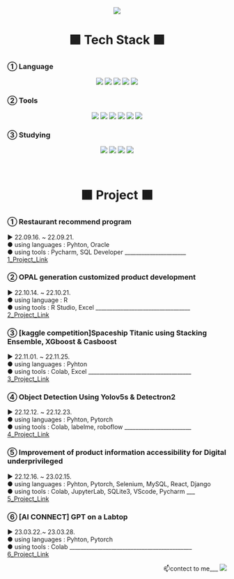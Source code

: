 
<!--
**xhdixhfl/xhdixhfl** is a ✨ _special_🌈🌈 ✨ repository because its `README.md` (this file) appears on your GitHub profile.


Here are some ideas to get you started:

- 🔭 I’m currently working on ...
- 🌱 I’m currently learning ...
- 👯 I’m looking to collaborate on ...
- 🤔 I’m looking for help with ...
- 💬 Ask me about ...
- 📫 How to reach me: ...
- 😄 Pronouns: ...
- ⚡ Fun fact: ...
-->
<div align=center>
  
  <img src="https://capsule-render.vercel.app/api?type=waving&color=auto&height=200&section=header&text=Océan%20GitHub&fontSize=90"/>
</div>
<div align=center>
  
  <h1>🟪 Tech Stack 🟪</h1>
  
</div>
  <h3> ① Language</h3>
 <div align=center>
  <img src="http://img.shields.io/badge/Python-3776AB?style=round&logo=Python&logoColor=white" />
  <img src="http://img.shields.io/badge/R-276DC3?style=round&logo=R&logoColor=white" />
  <img src="http://img.shields.io/badge/Django-092E20?style=round&logo=Django&logoColor=white" />
  <img src="http://img.shields.io/badge/Selenium-43B02A?style=round&logo=Selenium&logoColor=white" />
  <img src="http://img.shields.io/badge/MySQL-4479A1?style=round&logo=MySQL&logoColor=white" />
</div>

  <h3>② Tools</h3>
<div align=center>
  <img src="http://img.shields.io/badge/PyCharm-000000?style=round&logo=PyCharm&logoColor=white" />
  <img src="http://img.shields.io/badge/VSCode-007ACC?style=round&logo=VisualStudioCode&logoColor=white" />
  <img src="http://img.shields.io/badge/Atom-66595C?style=round&logo=Atom&logoColor=white" />
  <img src="http://img.shields.io/badge/Anaconda-44A833?style=round&logo=Anaconda&logoColor=white" />
  <img src="http://img.shields.io/badge/Jupyter-F37626?style=round&logo=Jupyter&logoColor=white" />
  <img src="http://img.shields.io/badge/CoLab-F9AB00?style=round&logo=googleColab&logoColor=white" />
</div>

  <h3>③ Studying</h3>
<div align=center>
  <img src="http://img.shields.io/badge/Java-007396?style=round&logo=Java&logoColor=white" />
  <img src="http://img.shields.io/badge/Flask-000000?style=round&logo=Flask&logoColor=white" />
  <img src="http://img.shields.io/badge/JavaScript-F7DF1E?style=round&logo=JavaScript&logoColor=white" />
  <img src="http://img.shields.io/badge/Oracle-F80000?style=round&logo=Oracle&logoColor=white" />
</div>
<br>
<br>

<div align=center>
 <h1>🟫 Project 🟫</h1>
 </div>
 
 <div >
  <h3>① Restaurant recommend program</h3>
  <p>
    ▶ 22.09.16. ~ 22.09.21. <br>
    ● using languages : Pyhton, Oracle <br>
    ● using tools : Pycharm, SQL Developer   ______________________
    <a href="https://github.com/xhdixhfl/JMT_restaurant_List.git">1_Project_Link</a>
     </p>
</div>

 <div>
  <h3>② OPAL generation customized product development</h3>
  <p>
    ▶ 22.10.14. ~ 22.10.21. <br>
    ● using language : R  <br>
    ● using tools : R Studio, Excel   __________________________________
  <a href=https://github.com/xhdixhfl/Retail-Data.git>2_Project_Link</a>
     </p>
</div>

 <div>
  <h3>③ [kaggle competition]Spaceship Titanic using Stacking Ensemble, XGboost & Casboost</h3>
  <p>
    ▶ 22.11.01. ~ 22.11.25. <br>
    ● using languages : Pyhton  <br>
    ● using tools : Colab, Excel  _____________________________________
  <a href=https://github.com/xhdixhfl/Spaceship_Titanic.git>3_Project_Link</a>
     </p>
</div>

<div>
  <h3>④ Object Detection Using Yolov5s & Detectron2</h3>
  <p>
    ▶ 22.12.12. ~ 22.12.23. <br>
    ● using languages : Pyhton, Pytorch  <br>
    ● using tools : Colab, labelme, roboflow ________________________
<a href=https://github.com/xhdixhfl/DeepLearning-Project.git>4_Project_Link</a>
     </p>
</div>
  
 <div>
  <h3>⑤ Improvement of product information accessibility for Digital underprivileged </h3>
  <p>
    ▶ 22.12.16. ~ 23.02.15. <br>
    ● using languages : Pyhton, Pytorch, Selenium, MySQL, React, Django  <br>
    ● using tools : Colab, JupyterLab, SQLite3, VScode, Pycharm ___
<a href=https://github.com/xhdixhfl/Goggles_project.git>5_Project_Link</a>
     </p>
</div>
 
 <div>
  <h3>⑥ [AI CONNECT] GPT on a Labtop </h3>
  <p>
    ▶ 23.03.22.~ 23.03.28. <br>
    ● using languages : Pyhton, Pytorch  <br>
    ● using tools : Colab ____________________________________________
<a href=https://github.com/xhdixhfl/gpt.git>6_Project_Link</a>
     </p>
</div>

<div align=right>
  <p>📫contect to me___ 
  <a href=mailto:xhdixhfl@gmail.com>
    <img src="http://img.shields.io/badge/Gmail-d14836?style=flat-round&logo=Gmail&logoColor=yellow" /> 
  </a>
    </p>
</div>
